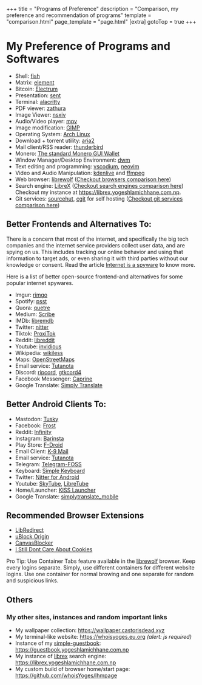 +++
title = "Programs of Preference"
description = "Comparison, my preference and recommendation of programs"
template = "comparison.html"
page_template = "page.html"
[extra]
gotoTop = true
+++

# My Preference of Programs and Softwares

- Shell: [fish](https://github.com/fish-shell/fish-shell)
- Matrix: [element](https://element.io)
- Bitcoin: [Electrum](https://electrum.org)
- Presentation: [sent](https://tools.suckless.org/sent)
- Terminal: [alacritty](https://github.com/alacritty/alacritty)
- PDF viewer: [zathura](https://pwmt.org/projects/zathura)
- Image Viewer: [nsxiv](https://github.com/nsxiv/nsxiv)
- Audio/Video player: [mpv](https://mpv.io)
- Image modification: [GIMP](https://www.gimp.org)
- Operating System: [Arch Linux](https://archlinux.org)
- Download + torrent utility: [aria2](https://aria2.github.io)
- Mail client/RSS reader: [thunderbird](https://www.thunderbird.net)
- Monero: [The standard Monero GUI Wallet](https://www.getmonero.org)
- Window Manager/Desktop Environment: [dwm](https://dwm.suckless.org)
- Text editing and programming: [vscodium](https://vscodium.com), [neovim](https://neovim.io)
- Video and Audio Manipulation: [kdenlive](https://kdenlive.org/en) and [ffmpeg](https://ffmpeg.org)
- Web browser: [librewolf](https://librewolf.net) ([Checkout browsers comparison here](/programs/browsers))
- Search engine: [LibreX](https://github.com/hnhx/librex) ([Checkout search engines comparison here](/programs/search-engines "Search Engines Comparison."))  
Checkout my instance at <https://librex.yogeshlamichhane.com.np>.
- Git services: [sourcehut](https://sr.ht), [cgit](https://git.zx2c4.com/cgit) for self hosting ([Checkout git services comparison here](/programs/git-services "Git Services Comparison"))

## Better Frontends and Alternatives To:
There is a concern that most of the internet, and specifically the big tech companies and the internet service providers collect user data, and are spying on us. This includes tracking our online behavior and using that information to target ads, or even sharing it with third parties without our knowledge or consent. Read the article [Internet is a spyware](/blog/internet-is-a-spyware) to know more.

Here is a list of better open-source frontend-and alternatives for some popular internet spywares.

- Imgur: [rimgo](https://codeberg.org/video-prize-ranch/rimgo#instances)
- Spotify: [psst](https://github.com/jpochyla/psst)
- Quora: [quetre](https://github.com/zyachel/quetre)
- Medium: [Scribe](https://sr.ht/~edwardloveall/Scribe)
- IMDb: [libremdb](https://github.com/zyachel/libremdb)
- Twitter: [nitter](https://github.com/zedeus/nitter/wiki/Instances)
- Tiktok: [ProxiTok](https://github.com/pablouser1/ProxiTok/wiki/Public-instances)
- Reddit: [libreddit](https://github.com/libreddit/libreddit-instances/blob/master/instances.md)
- Youtube: [invidious](https://docs.invidious.io/instances)
- Wikipedia: [wikiless](https://wikiless.org)
- Maps: [OpenStreetMaps](https://www.openstreetmap.org)
- Email service: [Tutanota](https://github.com/tutao/tutanota)
- Discord: [ripcord](https://cancel.fm/ripcord), [gtkcord4](https://github.com/diamondburned/gtkcord4)
- Facebook Messenger: [Caprine](https://github.com/sindresorhus/caprine)
- Google Translate: [Simply Translate](https://simplytranslate.org)

## Better Android Clients To:

- Mastodon: [Tusky](https://github.com/tuskyapp/Tusky)
- Facebook: [Frost](https://github.com/AllanWang/Frost-for-Facebook)
- Reddit: [Infinity](https://github.com/Docile-Alligator/Infinity-For-Reddit)
- Instagram: [Barinsta](https://f-droid.org/en/packages/me.austinhuang.instagrabber)
- Play Store: [F-Droid](https://f-droid.org/en/packages/org.fdroid.fdroid)
- Email Client: [K-9 Mail](https://github.com/thundernest/k-9)
- Email service: [Tutanota](https://github.com/tutao/tutanota)
- Telegram: [Telegram-FOSS](https://github.com/Telegram-FOSS-Team/Telegram-FOSS)
- Keyboard: [Simple Keyboard](https://github.com/rkkr/simple-keyboard)
- Twitter: [Nitter for Android](https://gitlab.com/Plexer0/Nitter-Android)
- Youtube: [SkyTube](https://github.com/SkyTubeTeam/SkyTube), [LibreTube](https://github.com/libre-tube/LibreTube)
- Home/Launcher: [KISS Launcher](https://github.com/Neamar/KISS)
- Google Translate: [simplytranslate_mobile](https://github.com/ManeraKai/simplytranslate_mobile)

## Recommended Browser Extensions

- [LibRedirect](https://codeberg.org/LibRedirect/libredirect)
- [uBlock Origin](https://github.com/gorhill/uBlock)
- [CanvasBlocker](https://github.com/kkapsner/CanvasBlocker)
- [I Still Dont Care About Cookies](https://github.com/OhMyGuus/I-Still-Dont-Care-About-Cookies)

Pro Tip: Use Container Tabs feature available in the [librewolf](https://librewolf.net) browser. Keep every logins separate. Simply, use different containers for different website logins. Use one container for normal browing and one separate for random and suspicious links.

## Others

### My other sites, instances and random important links

- My wallpaper collection: <https://wallpaper.castorisdead.xyz>
- My terminal-like website: <https://whoisyoges.eu.org> *(alert: js required)*
- Instance of my [simple-guestbook](https://github.com/whoisyoges/simple-guestbook): <https://guestbook.yogeshlamichhane.com.np>
- My instance of [librex](https://github.com/hnhx/librex) search engine: <https://librex.yogeshlamichhane.com.np>
- My custom build of browser home/start page: <https://github.com/whoisYoges/lhmpage>
